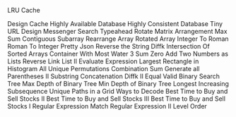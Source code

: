 LRU Cache

Design Cache
Highly Available Database
Highly Consistent Database
Tiny URL
Design Messenger
Search Typeahead
Rotate Matrix Arrangement
Max Sum Contiguous Subarray
Rearrange Array
Rotated Array
Integer To Roman
Roman To Integer
Pretty Json
Reverse the String
Diffk
Intersection Of Sorted Arrays
Container With Most Water
3 Sum Zero
Add Two Numbers as Lists
Reverse Link List II
Evaluate Expression
Largest Rectangle in Histogram
All Unique Permutations
Combination Sum
Generate all Parentheses II
Substring Concatenation
Diffk II
Equal
Valid Binary Search Tree
Max Depth of Binary Tree
Min Depth of Binary Tree
Longest Increasing Subsequence
Unique Paths in a Grid
Ways to Decode
Best Time to Buy and Sell Stocks II
Best Time to Buy and Sell Stocks III
Best Time to Buy and Sell Stocks I
Regular Expression Match
Regular Expression II
Level Order
